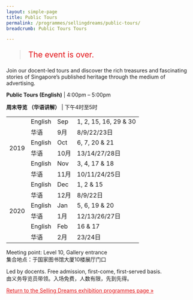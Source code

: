 ```yaml
---
layout: simple-page
title: Public Tours
permalink: /programmes/sellingdreams/public-tours/
breadcrumb: Public Tours Tours

---
```


<blockquote style="color: #E21216; font-size: 150%;">The event is over.</blockquote>

Join our docent-led tours and discover the rich treasures and fascinating stories of Singapore’s published heritage through the medium of advertising.

**Public Tours (English)** &#124; 4:00pm – 5:00pm

**周末导览 （华语讲解）** &#124; 下午4时至5时

<table>
  <tr>
    <td rowspan="6">2019</td>
    <td>English</td>
    <td>Sep</td>
    <td>1, 2, 15, 16, 29 &amp; 30</td>
  </tr>
  <tr>
    <td>华语</td>
    <td>9月</td>
    <td>8/9/22/23日</td>
  </tr>
  <tr>
    <td>English</td>
    <td>Oct</td>
    <td>6, 7, 20 &amp; 21</td>
  </tr>
  <tr>
    <td>华语</td>
    <td>10月</td>
    <td>13/14/27/28日</td>
  </tr>
  <tr>
    <td>English</td>
    <td>Nov</td>
    <td>3, 4, 17 &amp; 18 </td>
  </tr>
  <tr>
    <td>华语</td>
    <td>11月</td>
    <td>10/11/24/25日</td>
  </tr>
  <tr>
    <td rowspan="6">2020</td>
    <td>English</td>
    <td>Dec</td>
    <td>1, 2 &amp; 15 </td>
  </tr>
  <tr>
    <td>华语</td>
    <td>12月</td>
    <td>8/9/22日</td>
  </tr>
  <tr>
    <td>English</td>
    <td>Jan</td>
    <td>5, 6, 19 &amp; 20 </td>
  </tr>
  <tr>
    <td>华语</td>
    <td>1月</td>
    <td>12/13/26/27日</td>
  </tr>
  <tr>
    <td>English</td>
    <td>Feb</td>
    <td>16 &amp; 17 </td>
  </tr>
  <tr>
    <td>华语</td>
    <td>2月</td>
    <td>23/24日</td>
  </tr>
</table>

Meeting point: Level 10, Gallery entrance<br>
集合地点：于国家图书馆大厦10楼展厅门口

Led by docents. Free admission, first-come, first-served basis.<br>
由义务导览员带领。入场免费，人数有限，先到先得。

<a href="/exhibitions/past-exhibitions/sellingdreams/programmes/" style="color:#E21216;">Return to the Selling Dreams exhibition programmes page &#187;</a>

